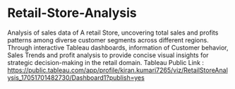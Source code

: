 # Retail-Store-Analysis
Analysis of sales data of A retail Store,  uncovering total sales and profits patterns among diverse  customer segments across different regions. Through  interactive Tableau dashboards, information of Customer  behavior, Sales Trends and profit analysis to provide concise  visual insights for strategic decision-making in the retail  domain.
Tableau Public Link : https://public.tableau.com/app/profile/kiran.kumari7265/viz/RetailStoreAnalysis_17051701482730/Dashboard1?publish=yes
